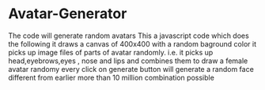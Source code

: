 # Avatar-Generator
The code will generate random avatars
This a javascript code which does the following
it draws a canvas of 400x400 with a random baground color
it picks up image files of parts of avatar randomly. i.e. it picks up head,eyebrows,eyes , nose and lips and combines them to draw a female avatar randomy
every click on generate button will generate a random face different from earlier more than 10 million combination possible
